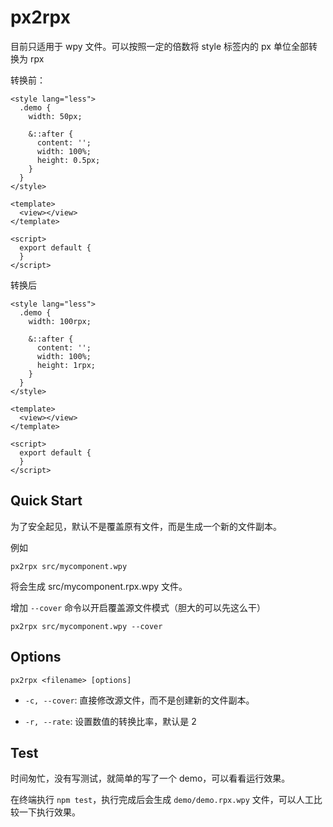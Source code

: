 # px2rpx

目前只适用于 wpy 文件。可以按照一定的倍数将 style 标签内的 px 单位全部转换为 rpx

转换前：

```vue
<style lang="less">
  .demo {
    width: 50px;

    &::after {
      content: '';
      width: 100%;
      height: 0.5px;
    }
  }
</style>

<template>
  <view></view>
</template>

<script>
  export default {
  }
</script>
```

转换后

```vue
<style lang="less">
  .demo {
    width: 100rpx;

    &::after {
      content: '';
      width: 100%;
      height: 1rpx;
    }
  }
</style>

<template>
  <view></view>
</template>

<script>
  export default {
  }
</script>
```

## Quick Start


为了安全起见，默认不是覆盖原有文件，而是生成一个新的文件副本。

例如

```
px2rpx src/mycomponent.wpy
```

将会生成 src/mycomponent.rpx.wpy 文件。

增加 `--cover` 命令以开启覆盖源文件模式（胆大的可以先这么干）

```
px2rpx src/mycomponent.wpy --cover
```

## Options

```
px2rpx <filename> [options]
```

  - `-c, --cover`: 直接修改源文件，而不是创建新的文件副本。

  - `-r, --rate`: 设置数值的转换比率，默认是 2


## Test

时间匆忙，没有写测试，就简单的写了一个 demo，可以看看运行效果。

在终端执行 `npm test`，执行完成后会生成 `demo/demo.rpx.wpy` 文件，可以人工比较一下执行效果。
